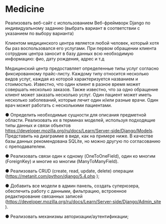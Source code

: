 # Medicine

 Реализовать веб-сайт с использованием Веб-фреймворк Django по индивидуальному заданию (выбрать вариант в соответствии с указанием по выбору варианта)

 Клиентом медицинского центра является любой человек, который хотя бы раз воспользовался его услугами. При первом обращении клиента сотрудник центра заносит в базу данных всю необходимую информацию: фио, дату рождения, адрес и т.д

 Медицинский центр предоставляет определенные типы услуг согласно фиксированному прайс-листу. Каждому типу относится несколько видов услуг, каждая из которой характеризуется названием и стоимостью. Известно, что один клиент в разное время может совершать несколько заказов. Также известно, что за одно обращение клиент может заказать несколько услуг. Один пациент может иметь несколько заболеваний, которые лечит один и/или разные врачи. Один врач может работать с несколькими пациентами.

● Определить необходимые сущности для описания предметной области. Реализовать их в терминах моделей, используя подходящие типы данных и связи объектов https://developer.mozilla.org/ru/docs/Learn/Server-side/Django/Models. Представить на диаграмме в виде, как на примере ниже. В качестве базы данных рекомендована SQLite, но можно другую по согласованию с преподавателем. 

● Реализовать связи один к одному (OneToOneField), один ко многим (ForeignKey) и многие ко многим (ManyToManyField).

● Реализовать CRUD (create, read, update, delete) операции (https://metanit.com/python/django/5.4.php );

● Добавить все модели в админ панель, создать суперюзера, обеспечить работу с данными, фильтрацию, встроенное редактирование связанных записей (https://developer.mozilla.org/ru/docs/Learn/Server-side/Django/Admin_site ).

● Реализовать механизмы авторизации/аутентификации;
